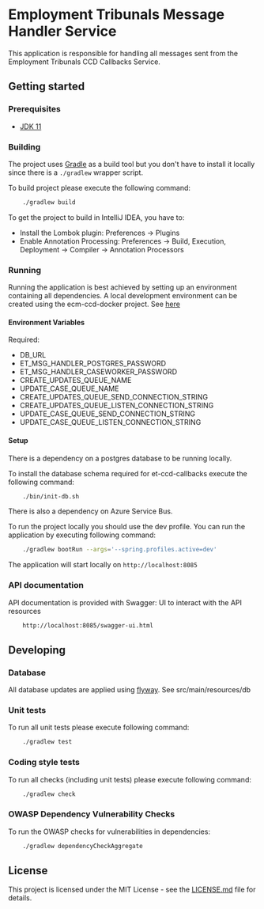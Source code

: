 # Employment Tribunals Message Handler Service

This application is responsible for handling all messages sent from the Employment Tribunals CCD Callbacks Service.

## Getting started

### Prerequisites

- [JDK 11](https://www.oracle.com/java)

### Building

The project uses [Gradle](https://gradle.org) as a build tool but you don't have to install it locally since there is a
`./gradlew` wrapper script.

To build project please execute the following command:

```bash
    ./gradlew build
```

To get the project to build in IntelliJ IDEA, you have to:

- Install the Lombok plugin: Preferences -> Plugins
- Enable Annotation Processing: Preferences -> Build, Execution, Deployment -> Compiler -> Annotation Processors

### Running

Running the application is best achieved by setting up an environment containing all dependencies. A local development
environment can be created using the ecm-ccd-docker project.
See [here](https://github.com/hmcts/ecm-ccd-docker)

#### Environment Variables
Required:
- DB_URL
- ET_MSG_HANDLER_POSTGRES_PASSWORD
- ET_MSG_HANDLER_CASEWORKER_PASSWORD
- CREATE_UPDATES_QUEUE_NAME
- UPDATE_CASE_QUEUE_NAME
- CREATE_UPDATES_QUEUE_SEND_CONNECTION_STRING
- CREATE_UPDATES_QUEUE_LISTEN_CONNECTION_STRING
- UPDATE_CASE_QUEUE_SEND_CONNECTION_STRING
- UPDATE_CASE_QUEUE_LISTEN_CONNECTION_STRING

#### Setup
There is a dependency on a postgres database to be running locally.

To install the database schema required for et-ccd-callbacks execute the following command:
```bash
    ./bin/init-db.sh
```

There is also a dependency on Azure Service Bus.

To run the project locally you should use the dev profile.
You can run the application by executing following command:

```bash
    ./gradlew bootRun --args='--spring.profiles.active=dev'
```

The application will start locally on `http://localhost:8085`

### API documentation

API documentation is provided with Swagger:
UI to interact with the API resources

```bash
    http://localhost:8085/swagger-ui.html
```

## Developing

### Database
All database updates are applied using [flyway](https://flywaydb.org/). See src/main/resources/db

### Unit tests

To run all unit tests please execute following command:

```bash
    ./gradlew test
```

### Coding style tests

To run all checks (including unit tests) please execute following command:

```bash
    ./gradlew check
```

### OWASP Dependency Vulnerability Checks

To run the OWASP checks for vulnerabilities in dependencies:

```bash
    ./gradlew dependencyCheckAggregate
```

## License

This project is licensed under the MIT License - see the [LICENSE.md](LICENSE.md) file for details.
